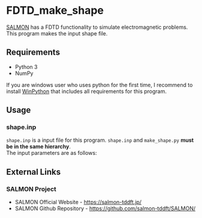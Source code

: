 # FDTD_make_shape

[SALMON](https://salmon-tddft.jp/) has a FDTD functionality to simulate electromagnetic problems. This program makes the input shape file.

## Requirements

 - Python 3
 - NumPy

If you are windows user who uses python for the first time, I recommend to install [WinPython](https://sourceforge.net/projects/winpython/) that includes all requirements for this program.

## Usage

### shape.inp

`shape.inp` is a input file for this program. `shape.inp` and `make_shape.py` **must be in the same hierarchy**.<br>
The input parameters are as follows:<br>

## External Links

### SALMON Project
  - SALMON Official Website - https://salmon-tddft.jp/
  - SALMON Github Repository - https://github.com/salmon-tddft/SALMON/

